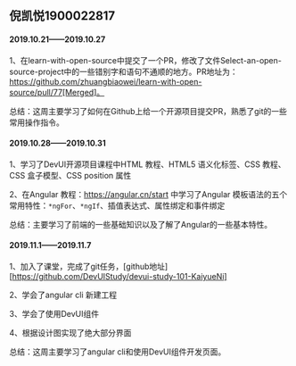 ## 倪凯悦1900022817

#### 2019.10.21——2019.10.27

1、在learn-with-open-source中提交了一个PR，修改了文件Select-an-open-source-project中的一些错别字和语句不通顺的地方。PR地址为：https://github.com/zhuangbiaowei/learn-with-open-source/pull/77[Merged]。

总结：这周主要学习了如何在Github上给一个开源项目提交PR，熟悉了git的一些常用操作指令。

#### 2019.10.28——2019.10.31

1、学习了DevUI开源项目课程中HTML 教程、HTML5 语义化标签、CSS 教程、CSS 盒子模型、CSS position 属性

2、在Angular 教程：https://angular.cn/start 中学习了Angular 模板语法的五个常用特性：`*ngFor`、`*ngIf`、插值表达式、属性绑定和事件绑定

总结：主要学习了前端的一些基础知识以及了解了Angular的一些基本特性。

#### 2019.11.1——2019.11.7

1、加入了课堂，完成了git任务，[github地址][https://github.com/DevUIStudy/devui-study-101-KaiyueNi]

2、学会了angular cli 新建工程

3、学会了使用DevUI组件

4、根据设计图实现了绝大部分界面

总结：这周主要学习了angular cli和使用DevUI组件开发页面。